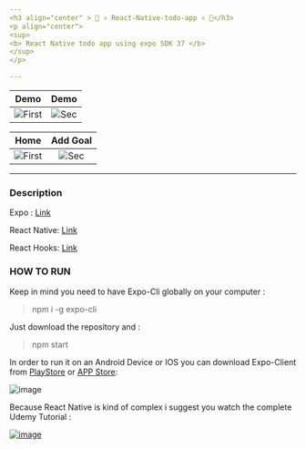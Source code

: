 ```yaml
---
<h3 align="center" > 👋 ⚛️ React-Native-todo-app ⚛️ 👋</h3>
<p align="center"> 
<sup>
<b> React Native todo app using expo SDK 37 </b> 
</sup>  
</p> 

---
```


| Demo | Demo
|:-:|:-:|
| ![First](https://user-images.githubusercontent.com/20374208/82692855-1d949f80-9c69-11ea-80fd-b32d14d22643.gif) | ![Sec](https://user-images.githubusercontent.com/20374208/82692855-1d949f80-9c69-11ea-80fd-b32d14d22643.gif) |

| Home | Add Goal
|:-:|:-:|
| ![First](https://dl3.pushbulletusercontent.com/pvDVnh5ZfycV8Hnej7Q48TqI8WCnOLQX/Screenshot_20200522-201033_Expo.jpg) | ![Sec](https://dl3.pushbulletusercontent.com/bFYATxQScnTGzrz4yF3miFmID6TpCAod/Screenshot_20200522-201019_Expo.jpg) |


---

### Description 

Expo : [Link](https://docs.expo.io/guides/)

React Native: [Link](https://reactnative.dev/docs/getting-started)

React Hooks: [Link](https://reactjs.org/docs/hooks-reference.html)

### HOW TO RUN

Keep in mind you need to have Expo-Cli globally on your computer : 

>npm i -g expo-cli

Just download the repository and : 

>npm start

In order to run it on an Android Device or IOS you can download Expo-Client from [PlayStore](https://play.google.com/store/apps/details?id=host.exp.exponent&hl=en) or [APP Store](https://apps.apple.com/us/app/expo-client/id982107779):

![image](https://user-images.githubusercontent.com/20374208/82951086-34136180-9faf-11ea-8ca4-d5ddbe2bc029.png)


Because React Native is kind of complex i suggest you watch the complete Udemy Tutorial :

[![image](https://user-images.githubusercontent.com/20374208/82951181-6329d300-9faf-11ea-94b3-5306a0b3ef90.png)](https://www.udemy.com/course/react-native-the-practical-guide/)

